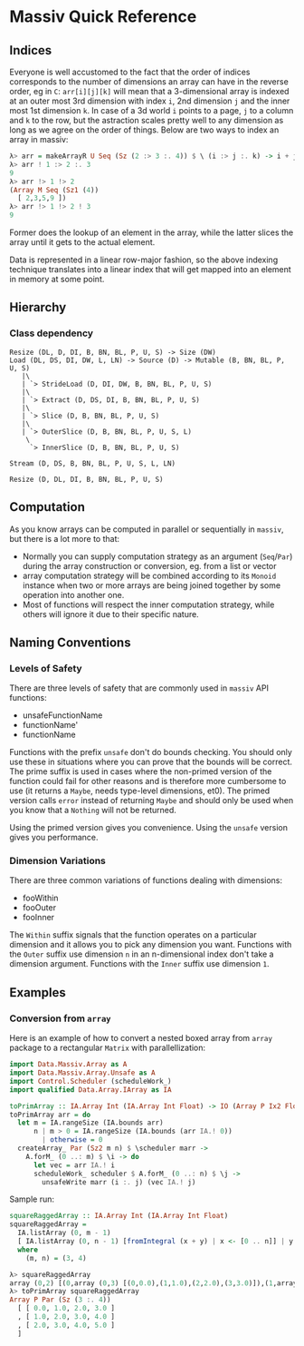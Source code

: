 # Massiv Quick Reference

## Indices

Everyone is well accustomed to the fact that the order of indices corresponds to the number of
dimensions an array can have in the reverse order, eg in `C`: `arr[i][j][k]` will mean that a
3-dimensional array is indexed at an outer most 3rd dimension with index `i`, 2nd dimension `j` and
the inner most 1st dimension `k`. In case of a 3d world `i` points to a page, `j` to a column and
`k` to the row, but the astraction scales pretty well to any dimension as long as we agree on the
order of things. Below are two ways to index an array in massiv:

```haskell
λ> arr = makeArrayR U Seq (Sz (2 :> 3 :. 4)) $ \ (i :> j :. k) -> i + j ^ k
λ> arr ! 1 :> 2 :. 3
9
λ> arr !> 1 !> 2
(Array M Seq (Sz1 (4))
  [ 2,3,5,9 ])
λ> arr !> 1 !> 2 ! 3
9
```

Former does the lookup of an element in the array, while the latter slices the array until it gets to
the actual element.

Data is represented in a linear row-major fashion, so the above indexing
technique translates into a linear index that will get mapped into an element in
memory at some point.


## Hierarchy

### Class dependency

```
Resize (DL, D, DI, B, BN, BL, P, U, S) -> Size (DW)
Load (DL, DS, DI, DW, L, LN) -> Source (D) -> Mutable (B, BN, BL, P, U, S)
   |\
   | `> StrideLoad (D, DI, DW, B, BN, BL, P, U, S)
   |\
   | `> Extract (D, DS, DI, B, BN, BL, P, U, S)
   |\
   | `> Slice (D, B, BN, BL, P, U, S)
   |\
   | `> OuterSlice (D, B, BN, BL, P, U, S, L)
    \
     `> InnerSlice (D, B, BN, BL, P, U, S)

Stream (D, DS, B, BN, BL, P, U, S, L, LN)

Resize (D, DL, DI, B, BN, BL, P, U, S)
```

## Computation

As you know arrays can be computed in parallel or sequentially in `massiv`, but there is a lot more
to that:

* Normally you can supply computation strategy as an argument (`Seq`/`Par`) during the array
  construction or conversion, eg. from a list or vector
* array computation strategy will be combined according to its `Monoid` instance when two or more
  arrays are being joined together by some operation into another one.
* Most of functions will respect the inner computation strategy, while others will ignore it due to
  their specific nature.

## Naming Conventions

### Levels of Safety

There are three levels of safety that are commonly used in `massiv` API
functions:

* unsafeFunctionName
* functionName'
* functionName

Functions with the prefix `unsafe` don't do bounds checking. You should only use
these in situations where you can prove that the bounds will be correct. The
prime suffix is used in cases where the non-primed version of the function could
fail for other reasons and is therefore more cumbersome to use (it returns a
`Maybe`, needs type-level dimensions, et0). The primed version calls `error`
instead of returning `Maybe` and should only be used when you know that a
`Nothing` will not be returned.

Using the primed version gives you convenience. Using the `unsafe` version gives
you performance.

### Dimension Variations

There are three common variations of functions dealing with dimensions:

* fooWithin
* fooOuter
* fooInner

The `Within` suffix signals that the function operates on a particular dimension
and it allows you to pick any dimension you want. Functions with the `Outer`
suffix use dimension `n` in an n-dimensional index don't take a dimension
argument. Functions with the `Inner` suffix use dimension `1`.


## Examples

### Conversion from `array`

Here is an example of how to convert a nested boxed array from `array` package to a
rectangular `Matrix` with parallellization:


```haskell
import Data.Massiv.Array as A
import Data.Massiv.Array.Unsafe as A
import Control.Scheduler (scheduleWork_)
import qualified Data.Array.IArray as IA

toPrimArray :: IA.Array Int (IA.Array Int Float) -> IO (Array P Ix2 Float)
toPrimArray arr = do
  let m = IA.rangeSize (IA.bounds arr)
      n | m > 0 = IA.rangeSize (IA.bounds (arr IA.! 0))
        | otherwise = 0
  createArray_ Par (Sz2 m n) $ \scheduler marr ->
    A.forM_ (0 ..: m) $ \i -> do
      let vec = arr IA.! i
      scheduleWork_ scheduler $ A.forM_ (0 ..: n) $ \j ->
        unsafeWrite marr (i :. j) (vec IA.! j)
```

Sample run:

```haskell
squareRaggedArray :: IA.Array Int (IA.Array Int Float)
squareRaggedArray =
  IA.listArray (0, m - 1)
  [ IA.listArray (0, n - 1) [fromIntegral (x + y) | x <- [0 .. n]] | y <- [0 .. m]]
  where
    (m, n) = (3, 4)
```

```haskell
λ> squareRaggedArray
array (0,2) [(0,array (0,3) [(0,0.0),(1,1.0),(2,2.0),(3,3.0)]),(1,array (0,3) [(0,1.0),(1,2.0),(2,3.0),(3,4.0)]),(2,array (0,3) [(0,2.0),(1,3.0),(2,4.0),(3,5.0)])]
λ> toPrimArray squareRaggedArray
Array P Par (Sz (3 :. 4))
  [ [ 0.0, 1.0, 2.0, 3.0 ]
  , [ 1.0, 2.0, 3.0, 4.0 ]
  , [ 2.0, 3.0, 4.0, 5.0 ]
  ]
```
